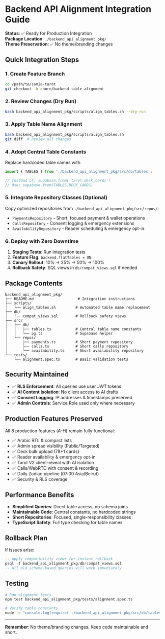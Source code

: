 # Backend API Alignment Integration Guide

**Status**: ✅ Ready for Production Integration  
**Package Location**: `./backend_api_alignment_pkg/`  
**Theme Preservation**: ✅ No theme/branding changes

## Quick Integration Steps

### 1. Create Feature Branch
```bash
cd /path/to/samia-tarot
git checkout -b chore/backend-table-alignment
```

### 2. Review Changes (Dry Run)
```bash
bash backend_api_alignment_pkg/scripts/align_tables.sh --dry-run
```

### 3. Apply Table Name Alignment
```bash
bash backend_api_alignment_pkg/scripts/align_tables.sh
git diff  # Review all changes
```

### 4. Adopt Central Table Constants

Replace hardcoded table names with:
```typescript
import { TABLES } from './backend_api_alignment_pkg/src/db/tables';

// Instead of: supabase.from('tarot.deck_cards')
// Use: supabase.from(TABLES.DECK_CARDS)
```

### 5. Integrate Repository Classes (Optional)

Copy optimized repositories from `./backend_api_alignment_pkg/src/repos/`:
- `PaymentsRepository` - Short, focused payment & wallet operations
- `CallsRepository` - Consent logging & emergency extensions
- `AvailabilityRepository` - Reader scheduling & emergency opt-in

### 6. Deploy with Zero Downtime

1. **Staging Tests**: Run integration tests
2. **Feature Flag**: `backend.flatTables = ON`
3. **Canary Rollout**: 10% → 25% → 50% → 100%
4. **Rollback Safety**: SQL views in `db/compat_views.sql` if needed

## Package Contents

```
backend_api_alignment_pkg/
├── README.md                    # Integration instructions
├── scripts/
│   └── align_tables.sh         # Automated table name replacement
├── db/
│   └── compat_views.sql        # Rollback safety views
├── src/
│   ├── db/
│   │   ├── tables.ts           # Central table name constants
│   │   └── pg.ts               # Supabase helper
│   └── repos/
│       ├── payments.ts         # Short payment repository
│       ├── calls.ts            # Short calls repository
│       └── availability.ts     # Short availability repository
└── tests/
    └── alignment.spec.ts       # Basic validation tests
```

## Security Maintained

- ✅ **RLS Enforcement**: All queries use user JWT tokens
- ✅ **AI Content Isolation**: No client access to AI drafts
- ✅ **Consent Logging**: IP addresses & timestamps preserved
- ✅ **Admin Controls**: Service Role used only where necessary

## Production Features Preserved

All 8 production features (A-H) remain fully functional:
- ✅ Arabic RTL & compact lists
- ✅ Admin spread visibility (Public/Targeted)
- ✅ Deck bulk upload (78+1 cards)
- ✅ Reader availability & emergency opt-in
- ✅ Tarot V2 client-reveal with AI isolation
- ✅ Calls/WebRTC with consent & recording
- ✅ Daily Zodiac pipeline (07:00 Asia/Beirut)
- ✅ Security & RLS coverage

## Performance Benefits

- **Simplified Queries**: Direct table access, no schema joins
- **Maintainable Code**: Central constants, no hardcoded strings  
- **Short Repositories**: Focused, single-responsibility classes
- **TypeScript Safety**: Full type checking for table names

## Rollback Plan

If issues arise:
```sql
-- Apply compatibility views for instant rollback
psql -f backend_api_alignment_pkg/db/compat_views.sql
-- All old schema-based queries will work immediately
```

## Testing

```bash
# Run alignment tests
npm test backend_api_alignment_pkg/tests/alignment.spec.ts

# Verify table constants
node -e "console.log(require('./backend_api_alignment_pkg/src/db/tables.js').TABLES)"
```

---

**Remember**: No theme/branding changes. Keep code maintainable and short.